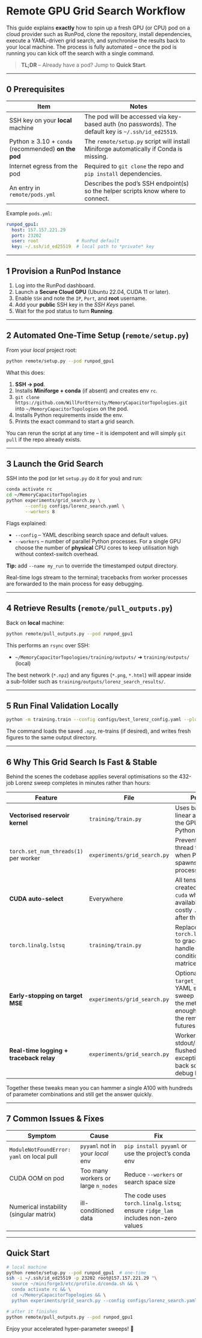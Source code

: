 # Remote GPU Grid Search Workflow

This guide explains **exactly** how to spin up a fresh GPU (or CPU) pod on a cloud provider such as RunPod, clone the repository, install dependencies, execute a YAML-driven grid search, and synchronise the results back to your local machine.  The process is fully automated – once the pod is running you can kick off the search with a single command.

> **TL;DR** – Already have a pod?  Jump to **Quick Start**.

---

## 0  Prerequisites

| Item | Notes |
|------|-------|
| SSH key on your **local** machine | The pod will be accessed via key-based auth (no passwords).  The default key is `~/.ssh/id_ed25519`. |
| Python ≥ 3.10 + `conda` (recommended) **on the pod** | The `remote/setup.py` script will install Miniforge automatically if Conda is missing. |
| Internet egress from the pod | Required to `git clone` the repo and `pip install` dependencies. |
| An entry in `remote/pods.yml` | Describes the pod’s SSH endpoint(s) so the helper scripts know where to connect. |

Example `pods.yml`:
```yaml
runpod_gpu1:
  host: 157.157.221.29
  port: 23202
  user: root              # RunPod default
  key: ~/.ssh/id_ed25519  # local path to *private* key
```

---

## 1  Provision a RunPod Instance

1. Log into the RunPod dashboard.
2. Launch a **Secure Cloud GPU** (Ubuntu 22.04, CUDA 11 or later).
3. Enable `SSH` and note the `IP`, `Port`, and **root** username.
4. Add your **public** SSH key in the *SSH Keys* panel.
5. Wait for the pod status to turn **Running**.

---

## 2  Automated One-Time Setup (`remote/setup.py`)

From your *local* project root:

```bash
python remote/setup.py --pod runpod_gpu1
```

What this does:

1. **SSH → pod**.
2. Installs **Miniforge + conda** (if absent) and creates env `rc`.
3. `git clone https://github.com/WillForEternity/MemoryCapacitorTopologies.git` into `~/MemoryCapacitorTopologies` on the pod.
4. Installs Python requirements inside the env.
5. Prints the exact command to start a grid search.

You can rerun the script at any time – it is idempotent and will simply `git pull` if the repo already exists.

---

## 3  Launch the Grid Search

SSH into the pod (or let `setup.py` do it for you) and run:

```bash
conda activate rc
cd ~/MemoryCapacitorTopologies
python experiments/grid_search.py \
       --config configs/lorenz_search.yaml \
       --workers 8
```

Flags explained:

- `--config` – YAML describing search space and default values.
- `--workers` – number of parallel Python processes.  For a single GPU choose the number of **physical** CPU cores to keep utilisation high without context-switch overhead.

**Tip:** add `--name my_run` to override the timestamped output directory.

Real-time logs stream to the terminal; tracebacks from worker processes are forwarded to the main process for easy debugging.

---

## 4  Retrieve Results (`remote/pull_outputs.py`)

Back on **local** machine:

```bash
python remote/pull_outputs.py --pod runpod_gpu1
```

This performs an `rsync` over SSH:

* `~/MemoryCapacitorTopologies/training/outputs/` ➜ `training/outputs/` (local)

The best network (`*.npz`) and any figures (`*.png`, `*.html`) will appear inside a sub-folder such as `training/outputs/lorenz_search_results/`.

---

## 5  Run Final Validation Locally

```bash
python -m training.train --config configs/best_lorenz_config.yaml --plot
```

The command loads the saved `.npz`, re-trains (if desired), and writes fresh figures to the same output directory.

---

## 6  Why This Grid Search Is Fast & Stable

Behind the scenes the codebase applies several optimisations so the 432-job Lorenz sweep completes in minutes rather than hours:

| Feature | File | Purpose |
|---------|------|---------|
| **Vectorised reservoir kernel** | `training/train.py` | Uses batched linear algebra on the GPU instead of Python loops. |
| `torch.set_num_threads(1)` per worker | `experiments/grid_search.py` | Prevents CPU thread thrashing when Python spawns many processes. |
| **CUDA auto-select** | Everywhere | All tensors are created directly on `cuda` when available – no costly `.to(device)` after the fact. |
| `torch.linalg.lstsq` | `training/train.py` | Replaces `torch.linalg.solve` to gracefully handle singular/ill-conditioned matrices. |
| **Early-stopping on target MSE** | `experiments/grid_search.py` | Optional `target_mse` in the YAML stops the sweep as soon as the metric is good enough, cancelling the remaining futures. |
| **Real-time logging + traceback relay** | `experiments/grid_search.py` | Worker stdout/stderr is flushed and any exception is sent back so you never debug blindly. |

Together these tweaks mean you can hammer a single A100 with hundreds of parameter combinations and still get the answer quickly.

---

## 7  Common Issues & Fixes

| Symptom | Cause | Fix |
|---------|-------|-----|
| `ModuleNotFoundError: yaml` on local pull | `pyyaml` not in your *local* env | `pip install pyyaml` or use the project’s conda env |
| CUDA OOM on pod | Too many workers or large `n_nodes` | Reduce `--workers` or search space size |
| Numerical instability (singular matrix) | ill-conditioned data | The code uses `torch.linalg.lstsq`; ensure `ridge_lam` includes non-zero values |

---

## Quick Start

```bash
# local machine
python remote/setup.py --pod runpod_gpu1  # one-time
ssh -i ~/.ssh/id_ed25519 -p 23202 root@157.157.221.29 "\
  source ~/miniforge3/etc/profile.d/conda.sh && \
  conda activate rc && \
  cd ~/MemoryCapacitorTopologies && \
  python experiments/grid_search.py --config configs/lorenz_search.yaml --workers 8"

# after it finishes
python remote/pull_outputs.py --pod runpod_gpu1
```

Enjoy your accelerated hyper-parameter sweeps!  🎉
